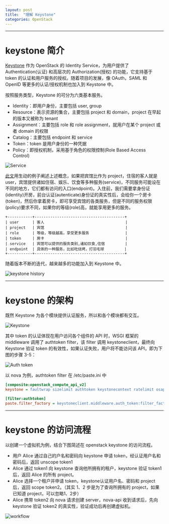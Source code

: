 ```yaml
---
layout: post
title:  "理解 Keystone"
categories: OpenStack
---
```


----------
# keystone 简介

[Keystone](https://wiki.openstack.org/wiki/Keystone) 作为 OpenStack 的 Identity Service，为用户提供了 Authentication(认证) 和高层次的 Authorization(授权) 的功能，它支持基于 token 的认证和用户服务的授权。随着项目的发展，像 OAuth，SAML 和 OpenID 等更多的认证/授权机制也加入到 Keystone 中。

按照服务类型，Keystone 的可分为六类基本服务。

- Identity：即用户身份，主要包括 user, group
- Resource：表示资源的集合，主要包括 project 和 domain，project 在早起的版本又被称为 tenant
- Assignment：主要包括 role 和 role assignment，就用户在某个 project 或者 domain 的权限
- Catalog：主要包括 endpoint 和 service
- Token：token 是用户身份的一种凭据
- Policy：即授权机制，采用基于角色的权限控制(Role Based Access Control)

![Service](http://7xp2eu.com1.z0.glb.clouddn.com/keystone%20service%20and%20backend%20catalog.png)

[此文](http://www.openstack.org.cn/bbs/forum.php?mod=viewthread&tid=534&extra=page%3D1)用生动的例子阐述上述概念，如果把宾馆比作为 project，住宿的客人就是 user，宾馆提供诸如住宿、娱乐、饮食等多种服务(service)，不同服务可能设在不同的地方，它们都有访问的入口(endpoint)。入住前，我们需要拿身份证(identity)开房，前台认证(autenticate)身份证的真实性后，会给你一个房卡(token)，然后你拿着房卡，即可享受宾馆的各类服务，但是不同的服务权限(policy)要求不同，如果你的等级(role)高，就能享用更多的服务。

~~~
+-----------+----------------------------------------+
| user      | 客人                                    |
| project   | 宾馆                                    |
| role      | 等级，等级越高，享受更多服务                |
| token     | 房卡                                    |
| service   | 宾馆可以提供的服务类别,诸如饮食,住宿         |
| endpoint  | 具体的一种服务，比如吃烧烤，打羽毛球         |
+-----------+----------------------------------------+
~~~

随着版本不断的迭代，越来越多的功能加入到 Keystone 中。

![keystone history](http://7xp2eu.com1.z0.glb.clouddn.com/keystone%20history.png)

----------

# keystone 的架构

既然 Keystone 为各个模块提供认证服务，所以和各个模块都有交互。

![Keystone](http://7xp2eu.com1.z0.glb.clouddn.com/openstack-conceptual-arch-folsom.jpg)

其中 token 的认证体现在用户访问各个组件的 API 时，WSGI 框架的 middleware 调用了 authtoken filter，该 filter 调用 keystoneclient，最终向 Keystone 验证 token 的有效性，如果认证失败，用户将不能访问该 API，即为下图的步骤 3-5：

![Auth token](http://7xp2eu.com1.z0.glb.clouddn.com/uuid.png)

以 nova 为例，authtoken filter 在 /etc/paste.ini 中

~~~ ini
[composite:openstack_compute_api_v2]
keystone = faultwrap sizelimit authtoken keystonecontext ratelimit osapi_compute_app_v2

[filter:authtoken]
paste.filter_factory = keystoneclient.middleware.auth_token:filter_factory
~~~

---------------

# keystone 的访问流程

以创建一个虚拟机为例，结合下图简述在 openstack keystone 的访问流程。

- 用户 Alice 通过自己的户名和密码向 keystone 申请 token，经认证用户名和密码后，返回 unscope token1
- Alice 通过 token1 向 keystone 查询他所拥有的租户，keystone 验证 token1 后，返回 Alice 的所有 project。
- Alice 选择一个租户并申请 token，keystone认证用户名、密码和 project 后，返回 scope token2。（其实 1、2 步是为了查询所拥有的 project，如果已知道 project，可以忽略1、2步）
- Alice 携带 token2 向 nova 请求创建 server，nova-api 收到请求后，先向 keystone 验证 token2 的真实性，验证成功后再创建虚拟机。

![workflow](http://7xp2eu.com1.z0.glb.clouddn.com/SCH_5002_V00_NUAC-Keystone.png)